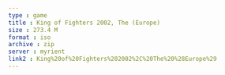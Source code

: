 ```yaml
---
type : game
title : King of Fighters 2002, The (Europe)
size : 273.4 M
format : iso
archive : zip
server : myrient
link2 : King%20of%20Fighters%202002%2C%20The%20%28Europe%29
---
```

